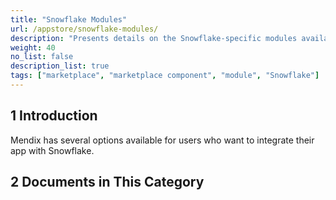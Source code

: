 ```yaml
---
title: "Snowflake Modules"
url: /appstore/snowflake-modules/
description: "Presents details on the Snowflake-specific modules available in the Mendix Marketplace."
weight: 40
no_list: false
description_list: true
tags: ["marketplace", "marketplace component", "module", "Snowflake"]
---
```


## 1 Introduction

Mendix has several options available for users who want to integrate their app with Snowflake.

## 2 Documents in This Category
